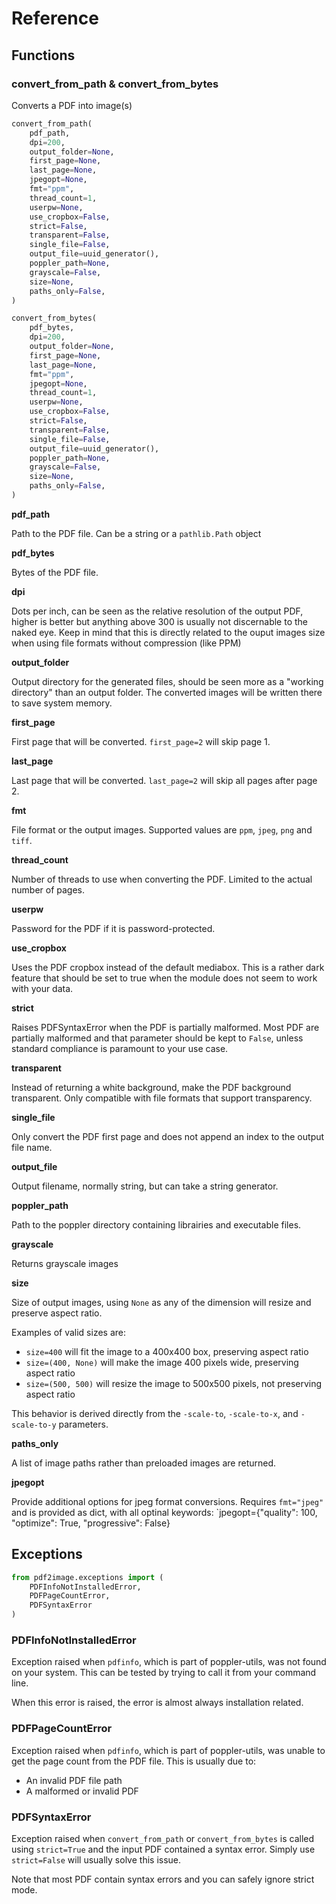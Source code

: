 # Reference

## Functions

### convert_from_path & convert_from_bytes

Converts a PDF into image(s)

```py
convert_from_path(
    pdf_path,
    dpi=200,
    output_folder=None,
    first_page=None,
    last_page=None,
    jpegopt=None,
    fmt="ppm",
    thread_count=1,
    userpw=None,
    use_cropbox=False,
    strict=False,
    transparent=False,
    single_file=False,
    output_file=uuid_generator(),
    poppler_path=None,
    grayscale=False,
    size=None,
    paths_only=False,
)

convert_from_bytes(
    pdf_bytes,
    dpi=200,
    output_folder=None,
    first_page=None,
    last_page=None,
    fmt="ppm",
    jpegopt=None,
    thread_count=1,
    userpw=None,
    use_cropbox=False,
    strict=False,
    transparent=False,
    single_file=False,
    output_file=uuid_generator(),
    poppler_path=None,
    grayscale=False,
    size=None,
    paths_only=False,
)
```

**pdf_path**

Path to the PDF file. Can be a string or a `pathlib.Path` object

**pdf_bytes**

Bytes of the PDF file.

**dpi**

Dots per inch, can be seen as the relative resolution of the output PDF, higher is better but anything above 300 is usually not discernable to the naked eye. Keep in mind that this is directly related to the ouput images size when using file formats without compression (like PPM)

**output_folder**

Output directory for the generated files, should be seen more as a "working directory" than an output folder. The converted images will be written there to save system memory.

**first_page**

First page that will be converted. `first_page=2` will skip page 1.

**last_page**

Last page that will be converted. `last_page=2` will skip all pages after page 2.

**fmt**

File format or the output images. Supported values are `ppm`, `jpeg`, `png` and `tiff`.

**thread_count**

Number of threads to use when converting the PDF. Limited to the actual number of pages.

**userpw**

Password for the PDF if it is password-protected.

**use_cropbox**

Uses the PDF cropbox instead of the default mediabox. This is a rather dark feature that should be set to true when the module does not seem to work with your data.

**strict**

Raises PDFSyntaxError when the PDF is partially malformed. Most PDF are partially malformed and that parameter should be kept to `False`, unless standard compliance is paramount to your use case.

**transparent**

Instead of returning a white background, make the PDF background transparent. Only compatible with file formats that support transparency.

**single_file**

Only convert the PDF first page and does not append an index to the output file name.

**output_file**

Output filename, normally string, but can take a string generator.

**poppler_path**

Path to the poppler directory containing librairies and executable files.

**grayscale**

Returns grayscale images

**size**

Size of output images, using `None` as any of the dimension will resize and preserve aspect ratio.

Examples of valid sizes are:

- `size=400` will fit the image to a 400x400 box, preserving aspect ratio
- `size=(400, None)` will make the image 400 pixels wide, preserving aspect ratio
- `size=(500, 500)` will resize the image to 500x500 pixels, not preserving aspect ratio

This behavior is derived directly from the `-scale-to`, `-scale-to-x`, and `-scale-to-y` parameters.

**paths_only**

A list of image paths rather than preloaded images are returned.

**jpegopt**

Provide additional options for jpeg format conversions. Requires `fmt="jpeg"` and is provided as dict, with all
optinal keywords:
`jpegopt={"quality": 100, "optimize": True, "progressive": False}

## Exceptions

```py
from pdf2image.exceptions import (
    PDFInfoNotInstalledError,
    PDFPageCountError,
    PDFSyntaxError
)
```

### PDFInfoNotInstalledError

Exception raised when `pdfinfo`, which is part of poppler-utils, was not found on your system. This can be tested by trying to call it from your command line.

When this error is raised, the error is almost always installation related.

### PDFPageCountError

Exception raised when `pdfinfo`, which is part of poppler-utils, was unable to get the page count from the PDF file. This is usually due to:

- An invalid PDF file path
- A malformed or invalid PDF

### PDFSyntaxError

Exception raised when `convert_from_path` or `convert_from_bytes` is called using `strict=True` and the input PDF contained a syntax error. Simply use `strict=False` will usually solve this issue.

Note that most PDF contain syntax errors and you can safely ignore strict mode.
